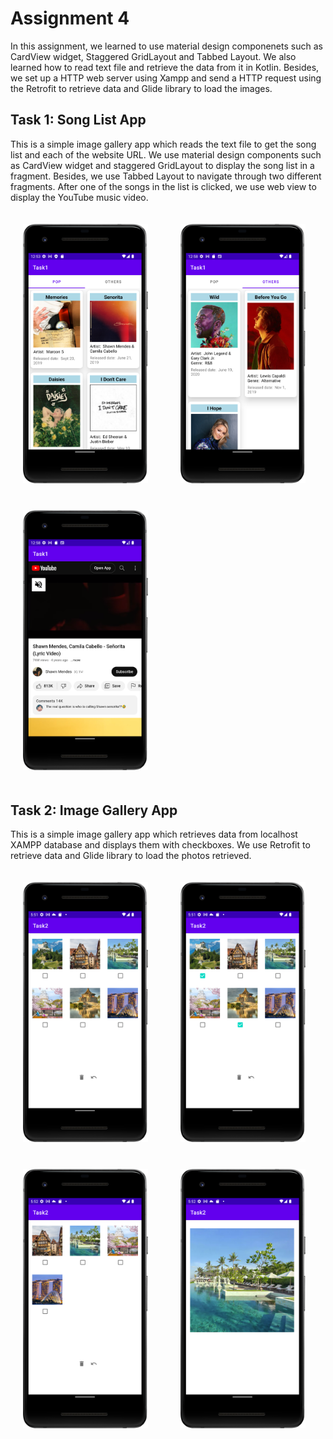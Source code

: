 # Assignment 4

In this assignment, we learned to use material design componenets such as CardView widget, Staggered GridLayout and Tabbed Layout. We also learned how to read text file and retrieve the data from it in Kotlin. Besides, we set up a HTTP web server using Xampp and send a HTTP request using the Retrofit to retrieve data and Glide library to load the images. 

## Task 1: Song List App 

This is a simple image gallery app which reads the text file to get the song list and each of the website URL. We use material design components such as CardView widget and staggered GridLayout to display the song list in a fragment. Besides, we use Tabbed Layout to navigate through two different fragments. After one of the songs in the list is clicked, we use web view to display the YouTube music video. 

<div>
    <img src="images/image.png" width="200" height="auto" style="margin: 10px; padding: 10px;">
    &nbsp;
    <img src="images/image-1.png" width="200" height="auto" style="margin: 10px; padding: 10px;">
    &nbsp;
    <img src="images/image-2.png" width="200" height="auto" style="margin: 10px; padding: 10px;">
</div>

## Task 2: Image Gallery App

This is a simple image gallery app which retrieves data from localhost XAMPP database and displays them with checkboxes. We use Retrofit to retrieve data and Glide library to load the photos retrieved.

<div>
    <img src="images/image-3.png" width="200" height="auto" style="margin: 10px; padding: 10px;">
    &nbsp;
    <img src="images/image-4.png" width="200" height="auto" style="margin: 10px; padding: 10px;">
    &nbsp;
    <img src="images/image-5.png" width="200" height="auto" style="margin: 10px; padding: 10px;">
    &nbsp;
    <img src="images/image-6.png" width="200" height="auto" style="margin: 10px; padding: 10px;">
</div>